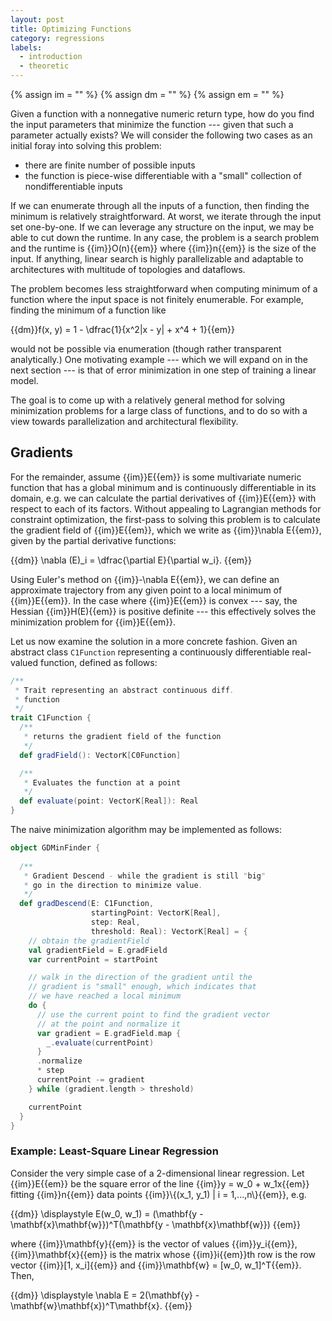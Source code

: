 ```yaml
---
layout: post
title: Optimizing Functions
category: regressions
labels:
  - introduction
  - theoretic
---
```

{% assign im = "<span class='inline-math'>" %}
{% assign dm = "<span class='display-math'>" %}
{% assign em = "</span>" %}

Given a function with a nonnegative numeric return type, how do you
find the input parameters that minimize the function --- given that
such a parameter actually exists? We will consider the following two
cases as an initial foray into solving this problem:

- there are finite number of possible inputs
- the function is piece-wise differentiable with a "small" 
  collection of nondifferentiable inputs

If we can enumerate through all the inputs of a function, then finding the 
minimum is relatively straightforward. At worst, we iterate through the 
input set one-by-one. If we can leverage any structure on the input, we may 
be able to cut down the runtime. In any case, the problem is a search 
problem and the runtime is {{im}}O(n){{em}} where {{im}}n{{em}} is the size 
of the input. If anything, linear search is highly parallelizable and 
adaptable to architectures with multitude of topologies and dataflows.

The problem becomes less straightforward when computing minimum of a 
function where the input space is not finitely enumerable. For example, 
finding the minimum of a function like

{{dm}}f(x, y) = 1 - \dfrac{1}{x^2|x - y| + x^4 + 1}{{em}}

would not be possible via enumeration (though rather transparent
analytically.) One motivating example --- which we will expand on in the
next section --- is that of error minimization in one step of
training a linear model. 

The goal is to come up with a relatively general method for solving 
minimization problems for a large class of functions, and to do so with
a view towards parallelization and architectural flexibility.

## Gradients

For the remainder, assume {{im}}E{{em}} is some multivariate numeric 
function that has a global minimum and is continuously differentiable in 
its domain, e.g. we can calculate the
partial derivatives of {{im}}E{{em}} with respect to each of its factors.
Without appealing to Lagrangian methods for constraint optimization, the
first-pass to solving this problem is to calculate the gradient field of 
{{im}}E{{em}}, which we write as {{im}}\nabla E{{em}}, given by the partial 
derivative functions:

{{dm}}
\nabla (E)\_i = \dfrac{\partial E}{\partial w\_i}.
{{em}}

Using Euler's method on {{im}}-\nabla E{{em}}, we can define an approximate
trajectory from any given point to a local minimum of {{im}}E{{em}}.
In the case where {{im}}E{{em}} is convex --- say, the Hessian 
{{im}}H(E){{em}} is positive definite --- this effectively solves the
minimization problem for {{im}}E{{em}}.

Let us now examine the solution in a more concrete fashion. Given an 
abstract class `C1Function` representing a continuously differentiable 
real-valued function, defined as follows:

```scala
/**
 * Trait representing an abstract continuous diff.
 * function
 */
trait C1Function {
  /**
   * returns the gradient field of the function
   */
  def gradField(): VectorK[C0Function]

  /**
   * Evaluates the function at a point
   */
  def evaluate(point: VectorK[Real]): Real
}
```

The naive minimization algorithm may be implemented as follows:

```scala
object GDMinFinder {
  
  /**
   * Gradient Descend - while the gradient is still "big"
   * go in the direction to minimize value.
   */
  def gradDescend(E: C1Function,
                  startingPoint: VectorK[Real], 
                  step: Real,
                  threshold: Real): VectorK[Real] = { 
    // obtain the gradientField
    val gradientField = E.gradField
    var currentPoint = startPoint

    // walk in the direction of the gradient until the
    // gradient is "small" enough, which indicates that
    // we have reached a local minimum
    do {
      // use the current point to find the gradient vector
      // at the point and normalize it
      var gradient = E.gradField.map {
        _.evaluate(currentPoint)
      }
      .normalize
      * step
      currentPoint -= gradient
    } while (gradient.length > threshold)

    currentPoint
  }
}
```

### Example: Least-Square Linear Regression

Consider the very simple case of a 2-dimensional linear regression.
Let {{im}}E{{em}} be the square error of the line
{{im}}y = w\_0 + w\_1x{{em}} fitting {{im}}n{{em}} data points 
{{im}}\\\{(x\_1, y\_1) | i = 1,...,n\\\}{{em}}, e.g.

{{dm}}
\displaystyle E(w\_0, w\_1) = 
(\mathbf{y - \mathbf{x}\mathbf{w}})^T(\mathbf{y - \mathbf{x}\mathbf{w}})
{{em}}

where {{im}}\mathbf{y}{{em}} is the vector of values {{im}}y\_i{{em}},
{{im}}\mathbf{x}{{em}} is the matrix whose {{im}}i{{em}}th row is the
row vector {{im}}[1, x\_i]{{em}} and 
{{im}}\mathbf{w} = [w\_0, w\_1]^T{{em}}. Then,

{{dm}}
\displaystyle 
\nabla E = 2(\mathbf{y} - \mathbf{w}\mathbf{x})^T\mathbf{x}.
{{em}}
